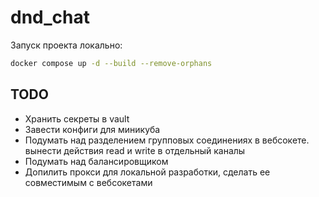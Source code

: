 # dnd_chat

Запуск проекта локально:

```bash
docker compose up -d --build --remove-orphans
```

## TODO
- Хранить секреты в vault
- Завести конфиги для миникуба
- Подумать над разделением групповых соединениях в вебсокете. вынести действия read и write в отдельный каналы
- Подумать над балансировщиком
- Допилить прокси для локальной разработки, сделать ее совместимым с вебсокетами
